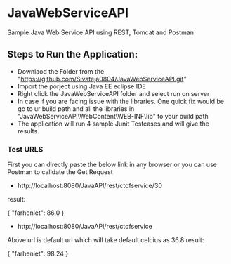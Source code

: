 # JavaWebServiceAPI
Sample Java Web Service API using REST, Tomcat and Postman

## Steps to Run the Application:
* Downlaod the Folder from the "https://github.com/Sivateja0804/JavaWebServiceAPI.git"
* Import the porject using Java EE eclipse IDE
* Right click the JavaWebServiceAPI folder and select run on server
* In case if you are facing issue with the libraries. One quick fix would be go to ur build path and all the libraries in "JavaWebServiceAPI\WebContent\WEB-INF\lib" to your build path
* The application will run 4 sample Junit Testcases and will give the results.

### Test URLS
First you can directly paste the below link in any browser or you can use Postman to calidate the Get Request

* http://localhost:8080/JavaAPI/rest/ctofservice/30

result:

 {
    "farheniet": 86.0
}

* http://localhost:8080/JavaAPI/rest/ctofservice 

Above url is default url which will take default celcius as 36.8
result:

{
    "farheniet": 98.24
}
